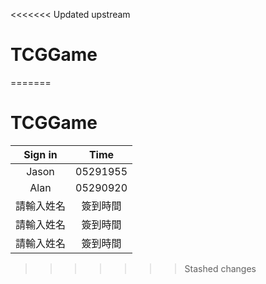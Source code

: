 <<<<<<< Updated upstream
# TCGGame
=======
# TCGGame
| Sign in | Time |
| :----: | :----: |
| Jason | 05291955 |
| Alan | 05290920 |
| 請輸入姓名 | 簽到時間 |
| 請輸入姓名 | 簽到時間 |
| 請輸入姓名 | 簽到時間 |
>>>>>>> Stashed changes
